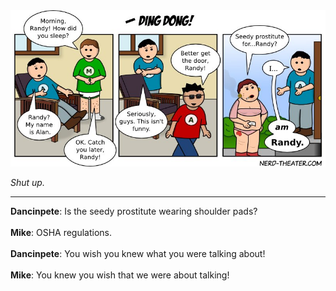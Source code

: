 <!--
.. title: Randy
.. slug: randy
.. date: 2012/01/13 00:00:00
.. tags: 
.. link: 
.. description: 
-->

<a href='randy.html' title='View comments'>
<img class='comic' src='../assets/comics/20120113.jpg' />
</a>

<em>Shut up.</em>

<!-- TEASER_END -->
<hr />

<div class='comments'>
<b>Dancinpete</b>: Is the seedy prostitute wearing shoulder pads?<br /><br />
<b>Mike</b>: OSHA regulations.<br /><br />
<b>Dancinpete</b>: You wish you knew what you were talking about!<br /><br />
<b>Mike</b>: You knew you wish that we were about talking!<br /><br />
</div>

